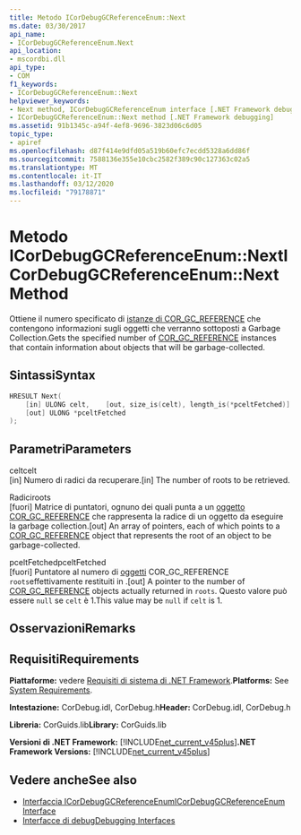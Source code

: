 ```yaml
---
title: Metodo ICorDebugGCReferenceEnum::Next
ms.date: 03/30/2017
api_name:
- ICorDebugGCReferenceEnum.Next
api_location:
- mscordbi.dll
api_type:
- COM
f1_keywords:
- ICorDebugGCReferenceEnum::Next
helpviewer_keywords:
- Next method, ICorDebugGCReferenceEnum interface [.NET Framework debugging]
- ICorDebugGCReferenceEnum::Next method [.NET Framework debugging]
ms.assetid: 91b1345c-a94f-4ef8-9696-3823d06c6d05
topic_type:
- apiref
ms.openlocfilehash: d87f414e9dfd05a519b60efc7ecdd5328a6dd86f
ms.sourcegitcommit: 7588136e355e10cbc2582f389c90c127363c02a5
ms.translationtype: MT
ms.contentlocale: it-IT
ms.lasthandoff: 03/12/2020
ms.locfileid: "79178871"
---
```

# <a name="icordebuggcreferenceenumnext-method"></a><span data-ttu-id="ca72a-102">Metodo ICorDebugGCReferenceEnum::Next</span><span class="sxs-lookup"><span data-stu-id="ca72a-102">ICorDebugGCReferenceEnum::Next Method</span></span>
<span data-ttu-id="ca72a-103">Ottiene il numero specificato di [istanze di COR_GC_REFERENCE](cor-gc-reference-structure.md) che contengono informazioni sugli oggetti che verranno sottoposti a Garbage Collection.</span><span class="sxs-lookup"><span data-stu-id="ca72a-103">Gets the specified number of [COR_GC_REFERENCE](cor-gc-reference-structure.md) instances that contain information about objects that will be garbage-collected.</span></span>  
  
## <a name="syntax"></a><span data-ttu-id="ca72a-104">Sintassi</span><span class="sxs-lookup"><span data-stu-id="ca72a-104">Syntax</span></span>  
  
```cpp  
HRESULT Next(  
    [in] ULONG celt,    [out, size_is(celt), length_is(*pceltFetched)] COR_GC_REFERENCE roots[],
    [out] ULONG *pceltFetched  
);  
```  
  
## <a name="parameters"></a><span data-ttu-id="ca72a-105">Parametri</span><span class="sxs-lookup"><span data-stu-id="ca72a-105">Parameters</span></span>  
 <span data-ttu-id="ca72a-106">celt</span><span class="sxs-lookup"><span data-stu-id="ca72a-106">celt</span></span>  
 <span data-ttu-id="ca72a-107">[in] Numero di radici da recuperare.</span><span class="sxs-lookup"><span data-stu-id="ca72a-107">[in] The number of roots to be retrieved.</span></span>  
  
 <span data-ttu-id="ca72a-108">Radici</span><span class="sxs-lookup"><span data-stu-id="ca72a-108">roots</span></span>  
 <span data-ttu-id="ca72a-109">[fuori] Matrice di puntatori, ognuno dei quali punta a un [oggetto COR_GC_REFERENCE](cor-gc-reference-structure.md) che rappresenta la radice di un oggetto da eseguire la garbage collection.</span><span class="sxs-lookup"><span data-stu-id="ca72a-109">[out] An array of pointers, each of which points to a [COR_GC_REFERENCE](cor-gc-reference-structure.md) object that represents the root of an object to be garbage-collected.</span></span>  
  
 <span data-ttu-id="ca72a-110">pceltFetched</span><span class="sxs-lookup"><span data-stu-id="ca72a-110">pceltFetched</span></span>  
 <span data-ttu-id="ca72a-111">[fuori] Puntatore al numero di [oggetti](cor-gc-reference-structure.md) COR_GC_REFERENCE `roots`effettivamente restituiti in .</span><span class="sxs-lookup"><span data-stu-id="ca72a-111">[out] A pointer to the number of [COR_GC_REFERENCE](cor-gc-reference-structure.md) objects actually returned in `roots`.</span></span> <span data-ttu-id="ca72a-112">Questo valore può essere `null` se `celt` è 1.</span><span class="sxs-lookup"><span data-stu-id="ca72a-112">This value may be `null` if `celt` is 1.</span></span>  
  
## <a name="remarks"></a><span data-ttu-id="ca72a-113">Osservazioni</span><span class="sxs-lookup"><span data-stu-id="ca72a-113">Remarks</span></span>  
  
## <a name="requirements"></a><span data-ttu-id="ca72a-114">Requisiti</span><span class="sxs-lookup"><span data-stu-id="ca72a-114">Requirements</span></span>  
 <span data-ttu-id="ca72a-115">**Piattaforme:** vedere [Requisiti di sistema di .NET Framework](../../../../docs/framework/get-started/system-requirements.md).</span><span class="sxs-lookup"><span data-stu-id="ca72a-115">**Platforms:** See [System Requirements](../../../../docs/framework/get-started/system-requirements.md).</span></span>  
  
 <span data-ttu-id="ca72a-116">**Intestazione:** CorDebug.idl, CorDebug.h</span><span class="sxs-lookup"><span data-stu-id="ca72a-116">**Header:** CorDebug.idl, CorDebug.h</span></span>  
  
 <span data-ttu-id="ca72a-117">**Libreria:** CorGuids.lib</span><span class="sxs-lookup"><span data-stu-id="ca72a-117">**Library:** CorGuids.lib</span></span>  
  
 <span data-ttu-id="ca72a-118">**Versioni di .NET Framework:** [!INCLUDE[net_current_v45plus](../../../../includes/net-current-v45plus-md.md)]</span><span class="sxs-lookup"><span data-stu-id="ca72a-118">**.NET Framework Versions:** [!INCLUDE[net_current_v45plus](../../../../includes/net-current-v45plus-md.md)]</span></span>  
  
## <a name="see-also"></a><span data-ttu-id="ca72a-119">Vedere anche</span><span class="sxs-lookup"><span data-stu-id="ca72a-119">See also</span></span>

- [<span data-ttu-id="ca72a-120">Interfaccia ICorDebugGCReferenceEnum</span><span class="sxs-lookup"><span data-stu-id="ca72a-120">ICorDebugGCReferenceEnum Interface</span></span>](icordebuggcreferenceenum-interface.md)
- [<span data-ttu-id="ca72a-121">Interfacce di debug</span><span class="sxs-lookup"><span data-stu-id="ca72a-121">Debugging Interfaces</span></span>](debugging-interfaces.md)

